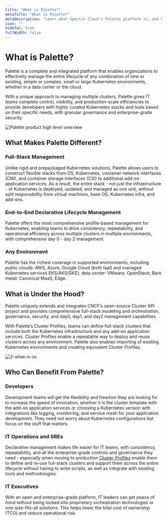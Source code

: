 ```yaml
---
title: "What is Palette?"
metaTitle: "What is Palette?"
metaDescription: "Learn what Spectro Cloud's Palette platform is, and how it reduce the complexities your encounter today with Kubernetes."
icon: ""
hideToC: true
fullWidth: false
---
```

 
# What is Palette?

Palette is a complete and integrated platform that enables organizations to effectively manage the entire lifecycle of any combination of new or existing, simple or complex, small or large Kubernetes environments, whether in a data center or the cloud.
 
With a unique approach to managing multiple clusters, Palette gives IT teams complete control, visibility, and production-scale efficiencies to provide developers with highly curated Kubernetes stacks and tools based on their specific needs, with granular governance and enterprise-grade security.
 
 
![Palette product high level overview](/docs_introduction_product-overview.png)
 
## What Makes Palette Different?
 
### Full-Stack Management
Unlike rigid and prepackaged Kubernetes solutions, Palette allows users to construct flexible stacks from OS, Kubernetes, container network interfaces (CNI), and container storage interfaces (CSI) to additional add-on application services. As a result, the entire stack - not just the infrastructure - of Kubernetes is deployed, updated, and managed as one unit, without split responsibility from virtual machines, base OS, Kubernetes infra, and add-ons.
 
### End-to-End Declarative Lifecycle Management
Palette offers the most comprehensive profile-based management for Kubernetes, enabling teams to drive consistency, repeatability, and operational efficiency across multiple clusters in multiple environments, with comprehensive day 0 - day 2 management.
 
### Any Environment
Palette has the richest coverage in supported environments, including public clouds: AWS, Azure, Google Cloud (both IaaS and managed Kubernetes services EKS/AKS/GKE); data center: VMware, OpenStack; Bare metal: Canonical MaaS; Edge.
 
 
 
## What is Under the Hood?
Palette uniquely extends and integrates CNCF’s open-source Cluster API project and provides comprehensive full-stack modeling and orchestration, governance, security, and day0, day1, and day2 management capabilities.
 
With Palette’s Cluster Profiles, teams can define full-stack clusters that include both the Kubernetes infrastructure and any add-on application services. Cluster Profiles enable a repeatable way to deploy and reuse clusters across any environment. Palette also enables importing of existing Kubernetes environments and creating equivalent Cluster Profiles.
 
 
![2-what-is-sc](/docs_introduction_palette-components.png)
 
## Who Can Benefit From Palette?
 
### Developers
 
Development teams will get the flexibility and freedom they are looking for to increase the speed of innovation, whether it is the cluster template with the add-on application services or choosing a Kubernetes version with integrations like logging, monitoring, and service mesh for your application development. They need not worry about Kubernetes configurations but focus on the stuff that matters.
 
### IT Operations and SREs
 
Declarative management makes life easier for IT teams, with consistency, repeatability, and all the enterprise-grade controls and governance they need - especially when moving to production [Cluster Profiles](/glossary-all#clusterprofile) enable them to define and re-use full-stack clusters and support them across the entire lifecycle without having to write scripts, as well as integrate with existing tools and methodologies.
 
 
### IT Executives
 
With an open and enterprise-grade platform, IT leaders can get peace of mind without being locked into proprietary orchestration technologies or one-size-fits-all solutions. This helps lower the total cost of ownership (TCO) and reduce operational risk.
